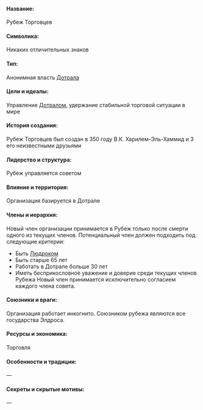 #### **Название:**

Рубеж Торговцев

#### **Символика:**

Никаких отличительных знаков

#### **Тип:**

Анонимная власть [Дотрала](Дотрал.md)

#### **Цели и идеалы:**

Управление [Дотралом](Дотрал), удержание стабильной торговой ситуации в мире

#### **История создания:**

Рубеж Торговцев был создан в 350 году В.К. Харилем-Эль-Хаммид и 3 его неизвестными друзьями

#### **Лидерство и структура:**

Рубеж управляется советом

#### **Влияние и территория:**

Организация базируется в Дотрале

#### **Члены и иерархия:**

Новый член организации принимается в Рубеж только после смерти одного из текущих членов. Потенциальный член должен подходить под следующие критерии:
- Быть [Людроком](Людроки.md)
- Быть старше 65 лет
- Работать в Дотрале больше 30 лет
- Иметь бесприкословное уважение и доверие среди текущих членов Рубежа
Новый член принимается исключительно согласием каждого члена совета.

#### **Союзники и враги:**

Организация работает инкогнито. Союзником рубежа являются все государства Элдроса.

#### **Ресурсы и экономика:**

Торговля 

#### **Особенности и традиции:**

—

#### **Секреты и скрытые мотивы:**

—